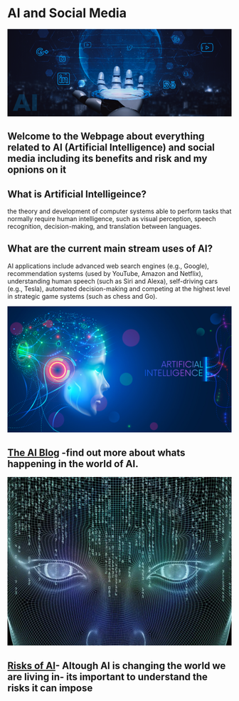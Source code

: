 # AI and Social Media

![Header](assets/img/AI-Social-Media.png)

## Welcome to the Webpage about everything related to AI (Artificial Intelligence) and social media including its benefits and risk and my opnions on it

## What is Artificial Intelligeince?
the theory and development of computer systems able to perform tasks that normally require human intelligence, such as visual perception, speech recognition, decision-making, and translation between languages.

## What are the current main stream uses of AI?
AI applications include advanced web search engines (e.g., Google), recommendation systems (used by YouTube, Amazon and Netflix), understanding human speech (such as Siri and Alexa), self-driving cars (e.g., Tesla), automated decision-making and competing at the highest level in strategic game systems (such as chess and Go).

![](assets/img/AI-2.jpg)
##  [The AI Blog](aiblogs.md) -find out more about whats happening in the world of AI.

![](assets/img/AI-3.png)
## [Risks of AI](airisks.md)- Altough AI is changing the world we are living in- its important to understand the risks it can impose ##










